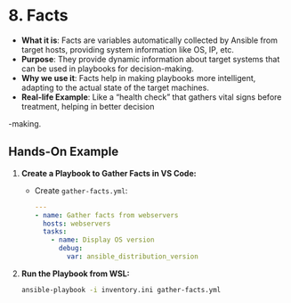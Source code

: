 # 8. **Facts**

- **What it is**: Facts are variables automatically collected by Ansible from target hosts, providing system information like OS, IP, etc.
- **Purpose**: They provide dynamic information about target systems that can be used in playbooks for decision-making.
- **Why we use it**: Facts help in making playbooks more intelligent, adapting to the actual state of the target machines.
- **Real-life Example**: Like a “health check” that gathers vital signs before treatment, helping in better decision

-making.

## Hands-On Example

1. **Create a Playbook to Gather Facts in VS Code:**
   - Create `gather-facts.yml`:

     ```yaml
     ---
     - name: Gather facts from webservers
       hosts: webservers
       tasks:
         - name: Display OS version
           debug:
             var: ansible_distribution_version
     ```

2. **Run the Playbook from WSL:**

   ```bash
   ansible-playbook -i inventory.ini gather-facts.yml
   ```
